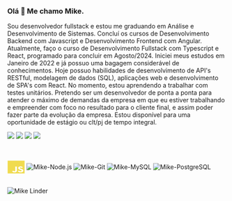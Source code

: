 ### Olá 👋 Me chamo Mike. 

Sou desenvolvedor fullstack e estou me graduando em Análise e Desenvolvimento de Sistemas. 
Concluí os cursos de Desenvolvimento Backend com Javascript e Desenvolvimento Frontend com Angular. Atualmente, faço o curso de Desenvolvimento Fullstack com Typescript e React, programado para concluir em Agosto/2024.
Iniciei meus estudos em Janeiro de 2022 e já possuo uma bagagem considerável de conhecimentos. 
Hoje possuo habilidades de desenvolvimento de API's RESTful, modelagem de dados (SQL), aplicações web e desenvolvimento de SPA's com React. No momento, estou aprendendo a trabalhar com testes unitários.
Pretendo ser um desenvolvedor de ponta a ponta para atender o máximo de demandas da empresa em que eu estiver trabalhando e empreender com foco no resultado para o cliente final, e assim poder fazer parte da evolução da empresa.
Estou disponível para uma oportunidade de estágio ou clt/pj de tempo integral.


<div>
   <a href = "mailto:miky2493@gmail.com"><img src="https://img.shields.io/badge/-Gmail-%23333?style=for-the-badge&logo=gmail&logoColor=white" target="_blank"></a>
  <a href="https://www.linkedin.com/in/mike-linder" target="_blank"><img src="https://img.shields.io/badge/-LinkedIn-%230077B5?style=for-the-badge&logo=linkedin&logoColor=white" target="_blank"></a> 
  <a href="https://discord.gg/mike_linder" target="_blank"><img src="https://img.shields.io/badge/Discord-7289DA?style=for-the-badge&logo=discord&logoColor=white" target="_blank"></a>
  <a href="https://wa.me/5548998571334" target="_blank"><img src="https://img.shields.io/badge/WhatsApp-25D366?style=for-the-badge&logo=whatsapp&logoColor=white" target="_blank"></a>
</div>

##

<div style="display: inline_block"><br>
  <img align="center" alt="Mike-Js" height="30" width="40" src="https://raw.githubusercontent.com/devicons/devicon/master/icons/javascript/javascript-plain.svg">
  <img align="center" alt="Mike-Node.js" height="30" width="40" src="https://cdn.jsdelivr.net/gh/devicons/devicon/icons/nodejs/nodejs-original.svg" />
  <img align="center" alt="Mike-Git" height="30" width="40" src="https://cdn.jsdelivr.net/gh/devicons/devicon/icons/git/git-original.svg" />
  <img align="center" alt="Mike-MySQL" height="30" width="40" src="https://cdn.jsdelivr.net/gh/devicons/devicon/icons/mysql/mysql-original.svg" />
  <img align="center" alt="Mike-PostgreSQL" height="30" width="40" src="https://cdn.jsdelivr.net/gh/devicons/devicon/icons/postgresql/postgresql-plain.svg" />
</div><br>

  ![Mike Linder](https://github-readme-stats.vercel.app/api?username=mklinder&show_icons=true&theme=tokyonight&hide_title=true&hide=stars)

 








